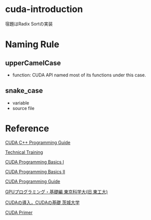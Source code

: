 # cuda-introduction
宿題はRadix Sortの実装
# Naming Rule
## upperCamelCase
- function: CUDA API named most of its functions under this case.
## snake_case
- variable
- source file
# Reference
<p><a href="https://docs.nvidia.com/cuda/cuda-c-programming-guide/index.html">CUDA C++ Programming Guide</a></p>
<p><a href="https://www.nvidia.co.jp/docs/IO/59373/VolumeI.pdf">Technical Training</a></p>
<p><a href="https://http.download.nvidia.com/developer/cuda/jp/CUDA_Programming_Basics_PartI_jp.pdf">CUDA Programming Basics I</a></p>
<p><a href="https://http.download.nvidia.com/developer/cuda/jp/CUDA_Programming_Basics_PartII_jp.pdf">CUDA Programming Basics II</a></p>
<p><a href="https://www.nvidia.co.jp/docs/IO/51174/NVIDIA_CUDA_Programming_Guide_1.1_JPN.pdf">CUDA Programming Guide</a></p>
<p><a href="https://www.gsic.titech.ac.jp/supercon/main/attwiki/index.php?plugin=attach&refer=SupercomputingContest2016&openfile=gpu-prog16-1ow.pdf">GPUプログラミング・基礎編 東京科学大(旧 東工大)</a></p>
<p><a href="https://co-crea.jp/wp-content/uploads/2016/07/File_2.pdf">CUDAの導入，CUDAの基礎 茨城大学</p>
<p><a href="https://tail-island.github.io/cuda-primer/">CUDA Primer</p>